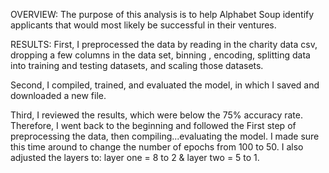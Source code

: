 OVERVIEW: 
The purpose of this analysis is to help Alphabet Soup identify applicants that would most likely be successful in their ventures. 

RESULTS:
First, I preprocessed the data by reading in the charity data csv, dropping a few columns in the data set, binning , encoding, splitting data into training and testing datasets, and scaling those datasets. 

Second, I compiled, trained, and evaluated the model, in which I saved and downloaded a new file. 

Third, I reviewed the results, which were below the 75% accuracy rate. Therefore, I went back to the beginning and followed the First step of preprocessing the data, then compiling...evaluating the model. I made sure this time around to change the number of epochs from 100 to 50. I also adjusted the layers to: layer one = 8 to 2 & layer two = 5 to 1.